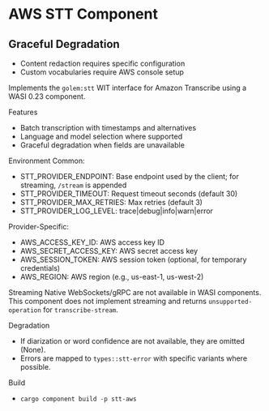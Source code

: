 # AWS STT Component

## Graceful Degradation
- Content redaction requires specific configuration
- Custom vocabularies require AWS console setup

Implements the `golem:stt` WIT interface for Amazon Transcribe using a WASI 0.23 component.

Features
- Batch transcription with timestamps and alternatives
- Language and model selection where supported
- Graceful degradation when fields are unavailable

Environment
Common:
- STT_PROVIDER_ENDPOINT: Base endpoint used by the client; for streaming, `/stream` is appended
- STT_PROVIDER_TIMEOUT: Request timeout seconds (default 30)
- STT_PROVIDER_MAX_RETRIES: Max retries (default 3)
- STT_PROVIDER_LOG_LEVEL: trace|debug|info|warn|error

Provider-Specific:
- AWS_ACCESS_KEY_ID: AWS access key ID
- AWS_SECRET_ACCESS_KEY: AWS secret access key
- AWS_SESSION_TOKEN: AWS session token (optional, for temporary credentials)
- AWS_REGION: AWS region (e.g., us-east-1, us-west-2)

Streaming
Native WebSockets/gRPC are not available in WASI components. This component does not implement streaming and returns `unsupported-operation` for `transcribe-stream`.

Degradation
- If diarization or word confidence are not available, they are omitted (None).
- Errors are mapped to `types::stt-error` with specific variants where possible.

Build
- `cargo component build -p stt-aws`
